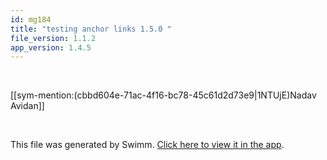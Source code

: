 ```yaml
---
id: mg184
title: "testing anchor links 1.5.0 "
file_version: 1.1.2
app_version: 1.4.5
---
```


<br/>

[[sym-mention:(cbbd604e-71ac-4f16-bc78-45c61d2d73e9|1NTUjE)Nadav Avidan]]

<br/>

This file was generated by Swimm. [Click here to view it in the app](/repos/Z2l0aHViJTNBJTNBdGVzdC1wcm9qZWN0JTNBJTNBbmFkYXYtc3dpbW0=/docs/mg184).
